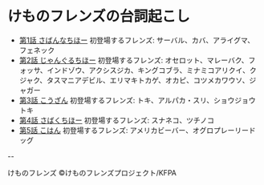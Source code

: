 # けものフレンズの台詞起こし

* [第1話 さばんなちほー](01.md) 初登場するフレンズ: サーバル、カバ、アライグマ、フェネック
* [第2話 じゃんぐるちほー](02.md) 初登場するフレンズ: オセロット、マレーバク、フォッサ、インドゾウ、アクシスジカ、キングコブラ、ミナミコアリクイ、クジャク、タスマニアデビル、エリマキトカゲ、オカピ、コツメカワウソ、ジャガー
* [第3話 こうざん](03.md) 初登場するフレンズ: トキ、アルパカ・スリ、ショウジョウトキ
* [第4話 さばくちほー](04.md) 初登場するフレンズ: スナネコ、ツチノコ
* [第5話 こはん](05.md) 初登場するフレンズ: アメリカビーバー、オグロプレーリードッグ

--

けものフレンズ &copy;けものフレンズプロジェクト/KFPA
